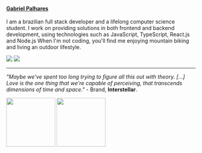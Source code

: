 #### [Gabriel Palhares](https://gabrielpalhares.dev)

I am a brazilian full stack developer and a lifelong computer science student.
I work on providing solutions in both frontend and backend development, using technologies such as JavaScript, TypeScript, React.js and Node.js
When I'm not coding, you'll find me enjoying mountain biking and living an outdoor lifestyle.

<a href="https://dev.to/minortypo" target="_blank"><img src="https://img.shields.io/badge/dev.to-0A0A0A?style=for-the-badge&logo=devdotto&logoColor=white" target="_blank"></a>
<a href="mailto:gabrielpalharesdev@gmail.com"><img src="https://img.shields.io/badge/-Gmail-%23333?style=for-the-badge&logo=gmail&logoColor=white" target="_blank"></a>

---

*"Maybe we've spent too long trying to figure all this out with theory. [...] Love is the one thing that we're capable of perceiving, that transcends dimensions of time and space."* - Brand, **Interstellar**.
  
<div align="justify">
<a href="https://github.com/minortypo">
<img height="130em" src="https://github-readme-stats.vercel.app/api?username=minortypo&show_icons=true&theme=dracula&include_all_commits=true&count_private=true&rank_icon=github&card"/></a>
<img height="130em" src="https://github-readme-stats.vercel.app/api/top-langs/?username=minortypo&layout=compact&langs_count=6&theme=dracula"/>
</div>

